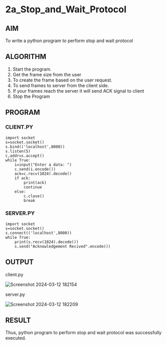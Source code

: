 # 2a_Stop_and_Wait_Protocol
## AIM 
To write a python program to perform stop and wait protocol
## ALGORITHM
1. Start the program.
2. Get the frame size from the user
3. To create the frame based on the user request.
4. To send frames to server from the client side.
5. If your frames reach the server it will send ACK signal to client
6. Stop the Program
## PROGRAM
### CLIENT.PY
```
import socket
s=socket.socket()
s.bind(('localhost',8000))
s.listen(5)
c,addr=s.accept()
while True:
    i=input("Enter a data: ")
    c.send(i.encode())
    ack=c.recv(1024).decode()
    if ack:
        print(ack)
        continue
    else:
        c.close()
        break
```
### SERVER.PY
```
import socket
s=socket.socket()
s.connect(('localhost',8000))
while True:
    print(s.recv(1024).decode())
    s.send("Acknowledgement Recived".encode())
```
## OUTPUT
client.py

![Screenshot 2024-03-12 182154](https://github.com/HariharanJayavel/2a_Stop_and_Wait_Protocol/assets/144870546/54a12c7e-5c12-4734-8a08-7a5e07eec11a)

server.py

![Screenshot 2024-03-12 182209](https://github.com/HariharanJayavel/2a_Stop_and_Wait_Protocol/assets/144870546/3f3af8d5-3bb5-49df-bcec-4089af6d7bb6)

## RESULT
Thus, python program to perform stop and wait protocol was successfully executed.
